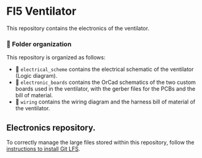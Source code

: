FI5 Ventilator
==========
This repository contains the electronics of the ventilator.

### :file_folder: Folder organization
This repository is organized as follows:
- 🔘 `electrical_scheme` contains the electrical schematic of the ventilator (Logic diagram).
- 🔘 `electronic_boards` contains the OrCad schematics of the two custom boards used in the ventilator, with the gerber files for the PCBs and the bill of material.
- 🔘 `wiring` contains the wiring diagram and the harness bill of material of the ventilator.

## Electronics repository.
To correctly manage the large files stored within this repository, follow the [instructions to install Git LFS][1].


[1]: https://help.github.com/en/articles/installing-git-large-file-storage
